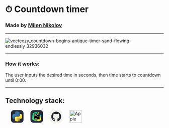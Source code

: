 # ⏱ Countdown timer
### Made by [Milen Nikolov](https://www.linkedin.com/in/milen-nikolov-62455034b/)
---


![vecteezy_countdown-begins-antique-timer-sand-flowing-endlessly_32936032](https://github.com/user-attachments/assets/05513463-46ab-4216-b55e-5254f3bce45d)


---

### How it works:

The user inputs the desired time in seconds, then time starts to countdown until 0:00.




---
## Technology stack:
<p align="left">
  &emsp;
    <a href="#"><img alt="Python" src="https://github.com/tandpfun/skill-icons/blob/main/icons/Python-Dark.svg" width="40" height ="40"></a>
  &emsp;
    <a href="#"><img src="https://github.com/tandpfun/skill-icons/blob/main/icons/PyCharm-Dark.svg" width="40" height="40" /></a>
  &emsp;
    <a href="#"><img alt="GitHub" src="https://github.com/tandpfun/skill-icons/blob/main/icons/Github-Light.svg" title="GitHub" **alt="GitHub" width="40" height="40" ></a>
  &emsp;
    <a href="#"><img src="https://github.com/tandpfun/skill-icons/blob/main/icons/Apple-Light.svg" title="Apple" **alt="Apple" width="40" height="40" /></a>
</p>


